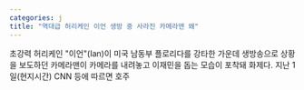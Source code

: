 ```yaml
---
categories: j
title: "역대급 허리케인 이언 생방 중 사라진 카메라맨 왜"
---
```

초강력 허리케인 "이언"(Ian)이 미국 남동부 플로리다를 강타한 가운데 생방송으로 상황을 보도하던 카메라맨이 카메라를 내려놓고 이재민을 돕는 모습이 포착돼 화제다. 지난 1일(현지시간) CNN 등에 따르면 호주 
